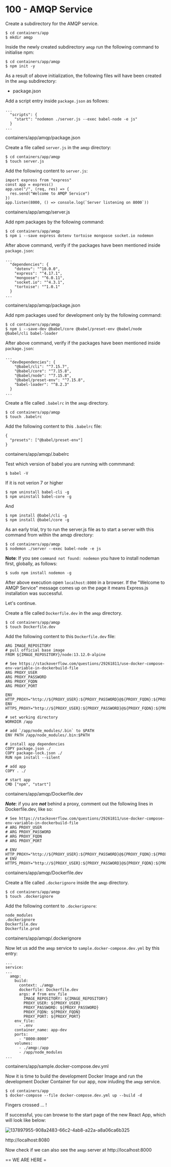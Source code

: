 # 100 - AMQP Service

Create a subdirectory for the AMQP service.

```
$ cd containers/app
$ mkdir amqp
```

Inside the newly created subdirectory ```amqp``` run the following command to initialise npm:

```
$ cd containers/app/amqp
$ npm init -y
```

As a result of above initialization, the following files will have been created in the ```amqp``` subdirectory:

- package.json

Add a script entry inside ```package.json``` as follows:

```
...
  "scripts": {
    "start": "nodemon ./server.js --exec babel-node -e js"
  }
...
```
containers/app/amqp/package.json

Create a file called ```server.js``` in the ```amqp``` directory:

```
$ cd containers/app/amqp
$ touch server.js
```

Add the following content to ```server.js```:

```
import express from "express"              
const app = express()              
app.use("/", (req, res) => {                
  res.send("Welcome to AMQP Service")              
})      
app.listen(8000, () => console.log(`Server listening on 8000`))
```
containers/app/amqp/server.js

Add npm packages by the following command:

```
$ cd containers/app/amqp
$ npm i --save express dotenv tortoise mongoose socket.io nodemon
```

After above command, verify if the packages have been mentioned inside ```package.json```:

```
...
  "dependencies": {
    "dotenv": "^10.0.0",
    "express": "^4.17.1",
    "mongoose": "^6.0.11",
    "socket.io": "^4.3.1",
    "tortoise": "^1.0.1"
  }
...
```
containers/app/amqp/package.json

Add npm packages used for development only by the following command:

```
$ cd containers/app/amqp
$ npm i --save-dev @babel/core @babel/preset-env @babel/node @babel/cli babel-loader
```

After above command, verify if the packages have been mentioned inside ```package.json```:

```
...
  "devDependencies": {
    "@babel/cli": "^7.15.7",  
    "@babel/core": "^7.15.8",
    "@babel/node": "^7.15.8",    
    "@babel/preset-env": "^7.15.8",
    "babel-loader": "^8.2.3"
  }
...
```

Create a file called ```.babelrc``` in the ```amqp``` directory.

```
$ cd containers/app/amqp
$ touch .babelrc
```

Add the following content to this ```.babelrc``` file:

```
{
  "presets": ["@babel/preset-env"]
}
```
containers/app/amqp/.babelrc

Test which version of babel you are running with commmand:

```
$ babel -V
```

If it is not verion 7 or higher

```
$ npm uninstall babel-cli -g
$ npm uninstall babel-core -g
```

And

```
$ npm install @babel/cli -g
$ npm install @babel/core -g
```

As an early trial, try to run the server.js file as to start a server with this command from within the amqp directory:

```
$ cd containers/app/amqp
$ nodemon ./server --exec babel-node -e js
```

**Note**: If you see ```command not found: nodemon``` you have to install nodeman first, globally, as follows:

```
$ sudo npm install nodemon -g
```

After above execution open ```localhost:8000``` in a browser. If the "Welcome to AMQP Service" message comes up on the page it means Express.js installation was successful.

Let's continue.

Create a file called ```Dockerfile.dev``` in the ```amqp``` directory.

```
$ cd containers/app/amqp
$ touch Dockerfile.dev
```

Add the following content to this ```Dockerfile.dev``` file:

```
ARG IMAGE_REPOSITORY
# pull official base image
FROM ${IMAGE_REPOSITORY}/node:13.12.0-alpine

# See https://stackoverflow.com/questions/29261811/use-docker-compose-env-variable-in-dockerbuild-file
ARG PROXY_USER
ARG PROXY_PASSWORD
ARG PROXY_FQDN
ARG PROXY_PORT

ENV HTTP_PROXY="http://${PROXY_USER}:${PROXY_PASSWORD}@${PROXY_FQDN}:${PROXY_PORT}"
ENV HTTPS_PROXY="http://${PROXY_USER}:${PROXY_PASSWORD}@${PROXY_FQDN}:${PROXY_PORT}"

# set working directory
WORKDIR /app

# add `/app/node_modules/.bin` to $PATH
ENV PATH /app/node_modules/.bin:$PATH

# install app dependencies
COPY package.json ./
COPY package-lock.json ./
RUN npm install --silent

# add app
COPY . ./

# start app
CMD ["npm", "start"]
```
containers/app/amqp/Dockerfile.dev

***Note***: if you are ***not*** behind a proxy, comment out the following lines in Dockerfile.dev, like so:

```
# See https://stackoverflow.com/questions/29261811/use-docker-compose-env-variable-in-dockerbuild-file
# ARG PROXY_USER
# ARG PROXY_PASSWORD
# ARG PROXY_FQDN
# ARG PROXY_PORT

# ENV HTTP_PROXY="http://${PROXY_USER}:${PROXY_PASSWORD}@${PROXY_FQDN}:${PROXY_PORT}"
# ENV HTTPS_PROXY="http://${PROXY_USER}:${PROXY_PASSWORD}@${PROXY_FQDN}:${PROXY_PORT}"
```
containers/app/amqp/Dockerfile.dev

Create a file called ```.dockerignore``` inside the ```amqp``` directory.

```
$ cd containers/app/amqp
$ touch .dockerignore 
```

Add the following content to ```.dockerignore```:

```
node_modules
.dockerignore
Dockerfile.dev
Dockerfile.prod
```
containers/app/amqp/.dockerignore

Now let us add the ```amqp``` service to ```sample.docker-compose.dev.yml``` by this entry:

```
...
service:
...
  amqp:
    build:
      context: ./amqp
      dockerfile: Dockerfile.dev
      args: # from env_file
        IMAGE_REPOSITORY: ${IMAGE_REPOSITORY}
        PROXY_USER: ${PROXY_USER}
        PROXY_PASSWORD: ${PROXY_PASSWORD}
        PROXY_FQDN: ${PROXY_FQDN}
        PROXY_PORT: ${PROXY_PORT}
    env_file:
      - .env
    container_name: app-dev      
    ports:
      - "8000:8000"
    volumes:
      - ./amqp:/app
      - /app/node_modules       
...

```
containers/app/sample.docker-compose.dev.yml

Now it is time to build the development Docker Image and run the development Docker Container for our app, now inluding the ```amqp``` service.

```
$ cd containers/app
$ docker-compose --file docker-compose.dev.yml up --build -d
```

Fingers crossed ... !

If successful, you can browse to the start page of the new React App, which will look like below:

![137897955-908a2483-66c2-4ab8-a22a-a8a06ca6b325](https://user-images.githubusercontent.com/12828104/138059887-319fd743-228e-4634-9d57-8e55e9c5e5ba.png)

http://localhost:8080

Now check if we can also see the ```amqp``` server at http://localhost:8000

== WE ARE HERE =